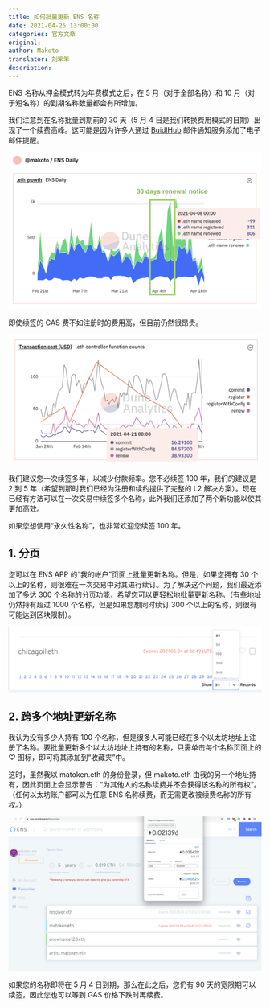 ```yaml
---
title: 如何批量更新 ENS 名称
date: 2021-04-25 13:00:00
categories: 官方文章
original: 
author: Makoto
translator: 刘笨笨
description: 
---
```


ENS 名称从押金模式转为年费模式之后，在 5 月（对于全部名称）和 10 月（对于短名称）的到期名称数量都会有所增加。

我们注意到在名称批量到期前的 30 天（5 月 4 日是我们转换费用模式的日期）出现了一个续费高峰。这可能是因为许多人通过 [BuidlHub](https://buidlhub.com/) 邮件通知服务添加了电子邮件提醒。

![](/images/news/2021-04-25-how-to-easily-renew-all-your-eth-names-at-once/01.png)

即使续签的 GAS 费不如注册时的费用高，但目前仍然很昂贵。

![](/images/news/2021-04-25-how-to-easily-renew-all-your-eth-names-at-once/02.png)

我们建议您一次续签多年，以减少付款频率。您不必续签 100 年，我们的建议是 2 到 5 年（希望到那时我们已经为注册和续约提供了完整的 L2 解决方案）。现在已经有方法可以在一次交易中续签多个名称，此外我们还添加了两个新功能以使其更加高效。

如果您想使用“永久性名称”，也非常欢迎您续签 100 年。

## 1. 分页

您可以在 ENS APP 的“我的帐户”页面上批量更新名称。但是，如果您拥有 30 个以上的名称，则很难在一次交易中对其进行续订。为了解决这个问题，我们最近添加了多达 300 个名称的分页功能，希望您可以更轻松地批量更新名称。（有些地址仍然持有超过 1000 个名称，但是如果您想同时续订 300 个以上的名称，则很有可能达到区块限制）。

![](/images/news/2021-04-25-how-to-easily-renew-all-your-eth-names-at-once/03.png)

## 2. 跨多个地址更新名称

我认为没有多少人持有 100 个名称，但是很多人可能已经在多个以太坊地址上注册了名称。要批量更新多个以太坊地址上持有的名称，只需单击每个名称页面上的 ♡ 图标，即可将其添加到“收藏夹”中。

这时，虽然我以 matoken.eth 的身份登录，但 makoto.eth 由我的另一个地址持有，因此页面上会显示警告：“为其他人的名称续费并不会获得该名称的所有权”。（任何以太坊账户都可以为任意 ENS 名称续费，而无需更改被续费名称的所有权。）

![](/images/news/2021-04-25-how-to-easily-renew-all-your-eth-names-at-once/04.png)

如果您的名称即将在 5 月 4 日到期，那么在此之后，您仍有 90 天的宽限期可以续签，因此您也可以等到 GAS 价格下跌时再续费。
